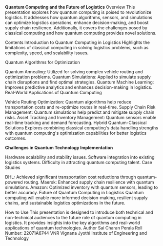**Quantum Computing and the Future of Logistics**
Overview
This presentation explores how quantum computing is poised to revolutionize logistics. It addresses how quantum algorithms, sensors, and simulations can optimize logistics operations, enhance decision-making, and boost supply chain resilience. Additionally, it covers the challenges posed by classical computing and how quantum computing provides novel solutions.

Contents
Introduction to Quantum Computing in Logistics
Highlights the limitations of classical computing in solving logistics problems, such as complexity, speed, and scalability issues.

Quantum Algorithms for Optimization

Quantum Annealing: Utilized for solving complex vehicle routing and optimization problems.
Quantum Simulations: Applied to simulate supply chain disruptions and find optimal strategies.
Quantum Machine Learning: Improves predictive analytics and enhances decision-making in logistics.
Real-World Applications of Quantum Computing

Vehicle Routing Optimization: Quantum algorithms help reduce transportation costs and re-optimize routes in real-time.
Supply Chain Risk Management: Quantum simulations help predict and mitigate supply chain risks.
Asset Tracking and Inventory Management: Quantum sensors enable real-time tracking and demand forecasting.
Hybrid Quantum-Classical Solutions
Explores combining classical computing's data handling strengths with quantum computing's optimization capabilities for better logistics outcomes.

**Challenges in Quantum Technology Implementation**

Hardware scalability and stability issues.
Software integration into existing logistics systems.
Difficulty in attracting quantum computing talent.
Case Studies

DHL: Achieved significant transportation cost reductions through quantum-powered routing.
Maersk: Enhanced supply chain resilience with quantum simulations.
Amazon: Optimized inventory with quantum sensors, leading to better accuracy.
Future of Quantum Computing in Logistics
Quantum computing will enable more informed decision-making, resilient supply chains, and sustainable logistics optimizations in the future.

How to Use
This presentation is designed to introduce both technical and non-technical audiences to the future role of quantum computing in logistics.
It provides insights into the key algorithms and real-world applications of quantum technologies.
Author
Sai Charan Perala
Roll Number: 22071A6744
VNR Vignana Jyothi Institute of Engineering and Technology
